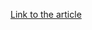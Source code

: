 [Link to the article](https://thehackernews.com/2025/03/your-risk-scores-are-lying-adversarial.html)
